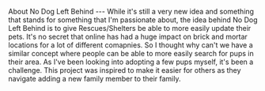 About No Dog Left Behind --- While it's still a very new idea and something that stands for something that I'm passionate about, the idea behind No Dog Left Behind is to give Rescues/Shelters be able to more easily update their pets. It's no secret that online has had a huge impact on brick and mortar locations for a lot of different comapnies. So I thought why can't we have a similar concept where people can be able to more easily search for pups in their area. As I've been looking into adopting a few pups myself, it's been a challenge. This project was inspired to make it easier for others as they navigate adding a new family member to their family.
